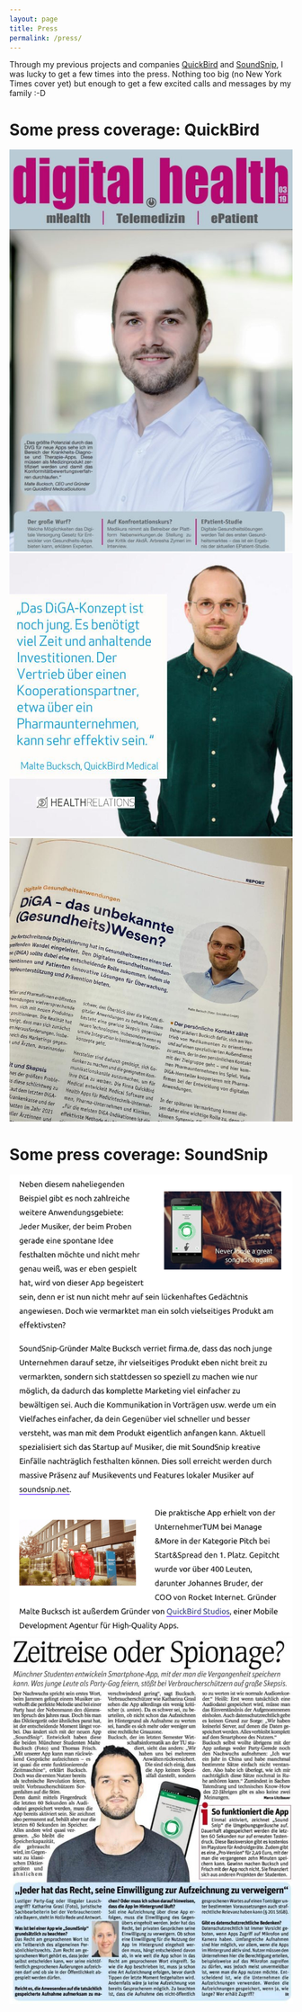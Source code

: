 ```yaml
---
layout: page
title: Press
permalink: /press/
---
```


Through my previous projects and companies [QuickBird](/QuickBird) and [SoundSnip](/project/app-00-soundsnip), I was lucky to get a few times into the press. Nothing too big (no New York Times cover yet) but enough to get a few excited calls and messages by my family :-D 

# Some press coverage: QuickBird

<div class="gallery-box">
  <div class="gallery">
    <img src="/images/press/digitalhealth.jpeg" loading="lazy" alt="Malte Bucksch on cover of Digital Health Magazine">
    <img src="/images/press/healthrelations.jpeg" loading="lazy" alt="Malte Bucksch in Interview with Health Relations">
    <img src="/images/press/pharmarelations.jpeg" loading="lazy" alt="Malte Bucksch in Interview with Pharma Relations">
  </div>
</div>

# Some press coverage: SoundSnip

<div class="gallery-box">
  <div class="gallery">
    <img src="/images/press/firma.png" loading="lazy" alt="Malte Bucksch in Interview with Firma.de">
    <img src="/images/press/soundsnipnews.jpeg" loading="lazy" alt="Malte Bucksch in Newspaper regarding SoundSnip">
  </div>
</div>
